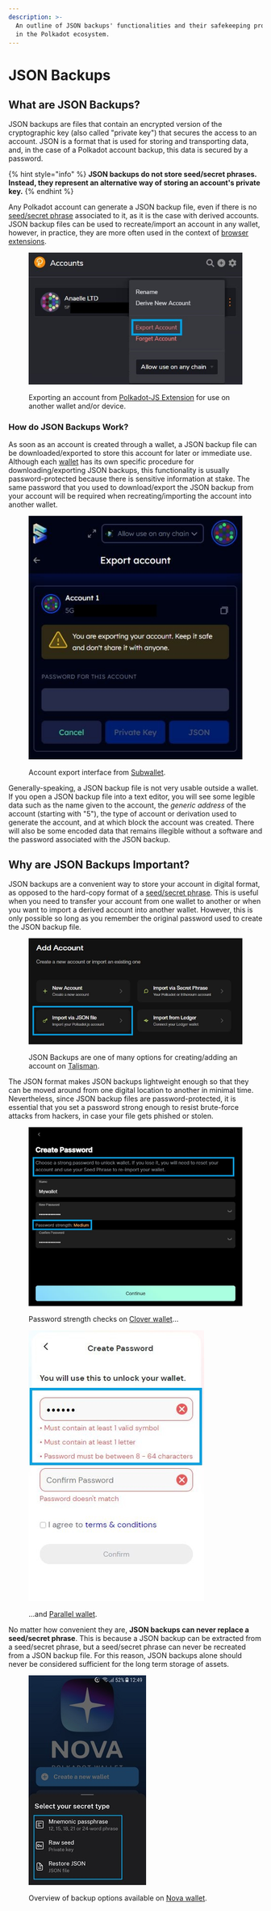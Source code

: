 ```yaml
---
description: >-
  An outline of JSON backups' functionalities and their safekeeping procedures
  in the Polkadot ecosystem.
---
```


# JSON Backups

## What are JSON Backups?

JSON backups are files that contain an encrypted version of the cryptographic key (also called "private key") that secures the access to an account. JSON is a format that is used for storing and transporting data, and, in the case of a Polkadot account backup, this data is secured by a password.

{% hint style="info" %}
**JSON backups do not store seed/secret phrases. Instead, they represent an alternative way of storing an account's private key.**
{% endhint %}



Any Polkadot account can generate a JSON backup file, even if there is no [seed/secret phrase](https://dot-alert.gitbook.io/dot.alert/content/2.storage/seed-secret-phrases) associated to it, as it is the case with derived accounts. JSON backup files can be used to recreate/import an account in any wallet, however, in practice, they are more often used in the context of [browser extensions](https://dot-alert.gitbook.io/dot.alert/content/2.storage/browser-extensions).&#x20;

<figure><img src="../../.gitbook/assets/S_JBPJS.JPG" alt="An interface showing one of the steps to exporting account from Polkadot JS Extension to another wallet"><figcaption><p>Exporting an account from <a href="https://polkadot.js.org/extension/">Polkadot-JS Extension</a> for use on another wallet and/or device. </p></figcaption></figure>



### How do JSON Backups Work?

As soon as an account is created through a wallet, a JSON backup file can be downloaded/exported to store this account for later or immediate use. Although each [wallet](https://dot-alert.gitbook.io/dot.alert/useful-tools/wallets) has its own specific procedure for downloading/exporting JSON backups, this functionality is usually password-protected because there is sensitive information at stake. The same password that you used to download/export the JSON backup from your account will be required when recreating/importing the account into another wallet.

<figure><img src="../../.gitbook/assets/S_JBSubwallet.JPG" alt="The subwallet interface requiring user to enter a password to export an account."><figcaption><p>Account export interface from <a href="https://subwallet.app/">Subwallet</a>.</p></figcaption></figure>



Generally-speaking, a JSON backup file is not very usable outside a wallet. If you open a JSON backup file into a text editor, you will see some legible data such as the name given to the account, the _generic address_ of the account (starting with "5"), the type of account or derivation used to generate the account, and at which block the account was created. There will also be some encoded data that remains illegible without a software and the password associated with the JSON backup.&#x20;



## Why are JSON Backups Important?

JSON backups are a convenient way to store your account in digital format, as opposed to the hard-copy format of a [seed/secret phrase](seed-secret-phrases.md). This is useful when you need to transfer your account from one wallet to another or when you want to import a derived account into another wallet. However, this is only possible so long as you remember the original password used to create the JSON backup file.

<figure><img src="../../.gitbook/assets/S_JBTalisman.JPG" alt="The interface of Talisman where user can import their Polkadot JS account via JSON backup."><figcaption><p>JSON Backups are one of many options for creating/adding an account on <a href="https://talisman.xyz/">Talisman</a>.</p></figcaption></figure>



The JSON format makes JSON backups lightweight enough so that they can be moved around from one digital location to another in minimal time. Nevertheless, since JSON backup files are password-protected, it is essential that you set a password strong enough to resist brute-force attacks from hackers, in case your file gets phished or stolen.

<div>

<figure><img src="../../.gitbook/assets/S_JBClover.JPG" alt="Password strength checks when creating account on Clover wallet."><figcaption><p>Password strength checks on <a href="https://clv.org/">Clover wallet</a>...</p></figcaption></figure>

 

<figure><img src="../../.gitbook/assets/S_JBParallel.JPG" alt="Password strength and matching checks when creating account on parallel wallet."><figcaption><p>...and <a href="https://chrome.google.com/webstore/detail/parallel-wallet/jbkgjmpfammbgejcpedggoefddacbdia">Parallel wallet</a>. </p></figcaption></figure>

</div>



No matter how convenient they are, **JSON backups can never replace a seed/secret phrase**. This is because a JSON backup can be extracted from a seed/secret phrase, but a seed/secret phrase can never be recreated from a JSON backup file. For this reason, JSON backups alone should never be considered sufficient for the long term storage of assets.

<figure><img src="../../.gitbook/assets/S_JBNova.jpg" alt="Backup option available on Nova wallet."><figcaption><p>Overview of backup options available on <a href="https://novawallet.io/">Nova wallet</a>.</p></figcaption></figure>

